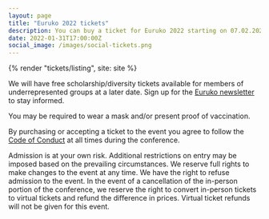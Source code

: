 ```yaml
---
layout: page
title: "Euruko 2022 tickets"
description: You can buy a ticket for Euruko 2022 starting on 07.02.2022 at 17:00 (Helsinki time)
date: 2022-01-31T17:00:00Z
social_image: /images/social-tickets.png
---
```


{% render "tickets/listing", site: site %}

We will have free scholarship/diversity tickets available for members of underrepresented groups at a later date. Sign up for the [Euruko newsletter](/#newsletter) to stay informed.

You may be required to wear a mask and/or present proof of vaccination.

By purchasing or accepting a ticket to the event you agree to follow the [Code of Conduct](/code) at all times during the conference.

Admission is at your own risk. Additional restrictions on entry may be imposed based on the prevailing circumstances. We reserve full rights to make changes to the event at any time. We have the right to refuse admission to the event. In the event of a cancellation of the in-person portion of the conference, we reserve the right to convert in-person tickets to virtual tickets and refund the difference in prices. Virtual ticket refunds will not be given for this event.
